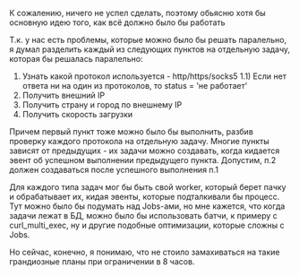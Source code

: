 К сожалению, ничего не успел сделать, поэтому обьясню хотя бы основную идею того, как всё должно было бы работать

Т.к. у нас есть проблемы, которые можно было бы решать паралельно, я думал разделить каждый из следующих пунктов на отдельную задачу, которая бы решалась паралельно:
1) Узнать какой протокол используется - http/https/socks5
1.1) Если нет ответа ни на один из протоколов, то status = 'не работает'
2) Получить внешний IP
3) Получить страну и город по внешнему IP
4) Получить скорость загрузки

Причем первый пункт тоже можно было бы выполнить, разбив проверку каждого протокола на отдельную задачу.
Многие пункты зависят от предыдущих - их задачи можно создавать, когда кидается эвент об успешном выполнении предыдущего пункта.
Допустим, п.2 должен создаваться после успешного выполнения п.1

Для каждого типа задач мог бы быть свой worker, который берет пачку и обрабатывает их, кидая эвенты, которые подталкивали бы процесс.
Тут можно было бы подумать над Jobs-ами, но мне кажется, что когда задачи лежат в БД, можно было бы использовать батчи, к примеру с curl_multi_exec, ну и другие подобные оптимизации, которые сложны с Jobs.

Но сейчас, конечно, я понимаю, что не стоило замахиваться на такие грандиозные планы при ограничении в 8 часов.
